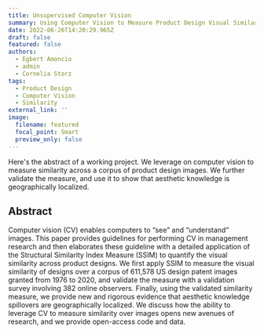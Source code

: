 ```yaml
---
title: Unsupervised Computer Vision
summary: Using Computer Vision to Measure Product Design Visual Similarity 
date: 2022-06-26T14:20:29.965Z
draft: false
featured: false
authors:
  - Egbert Amoncio
  - admin
  - Cornelia Storz
tags:
  - Product Design
  - Computer Vision
  - Similarity
external_link: ''
image:
  filename: featured
  focal_point: Smart
  preview_only: false
---
```

Here's the abstract of a working project. We leverage on computer vision to measure similarity across a corpus of product design images. We further validate the measure, and use it to show that aesthetic knowledge is geographically localized.   

## Abstract
Computer vision (CV) enables computers to “see” and “understand” images. This paper provides guidelines for performing CV in management research and then elaborates these guideline with a detailed application of the Structural Similarity Index Measure (SSIM) to quantify the visual similarity across product designs. We first apply SSIM to measure the visual similarity of designs over a corpus of 611,578 US design patent images granted from 1976 to 2020, and validate the measure with a validation survey involving 382 online observers. Finally, using the validated similarity measure, we provide new and rigorous evidence that aesthetic knowledge spillovers are geographically localized. We discuss how the ability to leverage CV to measure similarity over images opens new avenues of research, and we provide open-access code and data.
